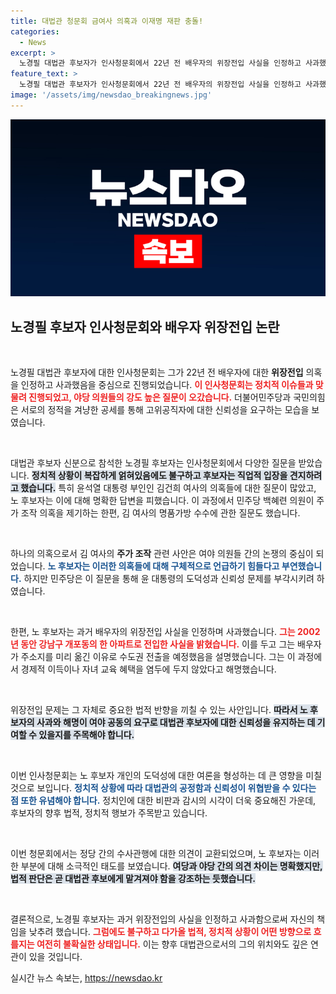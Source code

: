 ```yaml
---
title: 대법관 청문회 금여사 의혹과 이재명 재판 충돌!
categories:
  - News
excerpt: >
  노경필 대법관 후보자가 인사청문회에서 22년 전 배우자의 위장전입 사실을 인정하고 사과했다. 정치적 의혹들이 쏟아지는 가운데, 과거 사건에 대한 해명과 함께 정치적 공세에도 직면하는 그를 주목해야 할 시점이다.
feature_text: >
  노경필 대법관 후보자가 인사청문회에서 22년 전 배우자의 위장전입 사실을 인정하고 사과했다. 정치적 의혹들이 쏟아지는 가운데, 과거 사건에 대한 해명과 함께 정치적 공세에도 직면하는 그를 주목해야 할 시점이다.
image: '/assets/img/newsdao_breakingnews.jpg'
---
```


<p><img src="/assets/img/newsdao_breakingnews.jpg" alt="koreaapp 속보" /></p>

<h2 data-ke-size="size26">노경필 후보자 인사청문회와 배우자 위장전입 논란</h2>

<p data-ke-size="size16">&nbsp;</p>

<p>노경필 대법관 후보자에 대한 인사청문회는 그가 22년 전 배우자에 대한 <b>위장전입</b> 의혹을 인정하고 사과했음을 중심으로 진행되었습니다. <b><span style="color: #ee2323;">이 인사청문회는 정치적 이슈들과 맞물려 진행되었고, 야당 의원들의 강도 높은 질문이 오갔습니다.</span></b> 더불어민주당과 국민의힘은 서로의 정적을 겨냥한 공세를 통해 고위공직자에 대한 신뢰성을 요구하는 모습을 보였습니다. </p>

<p data-ke-size="size16">&nbsp;</p>

<p>대법관 후보자 신분으로 참석한 노경필 후보자는 인사청문회에서 다양한 질문을 받았습니다. <b><span style="background-color: #21538527;">정치적 상황이 복잡하게 얽혀있음에도 불구하고 후보자는 직업적 입장을 견지하려고 했습니다.</span></b> 특히 윤석열 대통령 부인인 김건희 여사의 의혹들에 대한 질문이 많았고, 노 후보자는 이에 대해 명확한 답변을 피했습니다. 이 과정에서 민주당 백혜련 의원이 주가 조작 의혹을 제기하는 한편, 김 여사의 명품가방 수수에 관한 질문도 했습니다. </p>

<p data-ke-size="size16">&nbsp;</p>

<p>하나의 의혹으로서 김 여사의 <b>주가 조작</b> 관련 사안은 여야 의원들 간의 논쟁의 중심이 되었습니다. <b><span style="color: #1a5490;">노 후보자는 이러한 의혹들에 대해 구체적으로 언급하기 힘들다고 부연했습니다.</span></b> 하지만 민주당은 이 질문을 통해 윤 대통령의 도덕성과 신뢰성 문제를 부각시키려 하였습니다. </p>

<p data-ke-size="size16">&nbsp;</p>

<p>한편, 노 후보자는 과거 배우자의 위장전입 사실을 인정하며 사과했습니다. <b><span style="color: #ee2323;">그는 2002년 동안 강남구 개포동의 한 아파트로 전입한 사실을 밝혔습니다.</span></b> 이를 두고 그는 배우자가 주소지를 미리 옮긴 이유로 수도권 전출을 예정했음을 설명했습니다. 그는 이 과정에서 경제적 이득이나 자녀 교육 혜택을 염두에 두지 않았다고 해명했습니다.</p>

<p data-ke-size="size16">&nbsp;</p>

<p>위장전입 문제는 그 자체로 중요한 법적 반향을 끼칠 수 있는 사안입니다. <b><span style="background-color: #21538527;">따라서 노 후보자의 사과와 해명이 여야 공동의 요구로 대법관 후보자에 대한 신뢰성을 유지하는 데 기여할 수 있을지를 주목해야 합니다.</span></b></p>

<p data-ke-size="size16">&nbsp;</p>

<p>이번 인사청문회는 노 후보자 개인의 도덕성에 대한 여론을 형성하는 데 큰 영향을 미칠 것으로 보입니다. <b><span style="color: #1a5490;">정치적 상황에 따라 대법관의 공정함과 신뢰성이 위협받을 수 있다는 점 또한 유념해야 합니다.</span></b> 정치인에 대한 비판과 감시의 시각이 더욱 중요해진 가운데, 후보자의 향후 법적, 정치적 행보가 주목받고 있습니다.</p>

<p data-ke-size="size16">&nbsp;</p>

<p>이번 청문회에서는 정당 간의 수사관행에 대한 의견이 교환되었으며, 노 후보자는 이러한 부분에 대해 소극적인 태도를 보였습니다. <b><span style="background-color: #21538527;">여당과 야당 간의 의견 차이는 명확했지만, 법적 판단은 곧 대법관 후보에게 맡겨져야 함을 강조하는 듯했습니다.</span></b></p>

<p data-ke-size="size16">&nbsp;</p>

<p>결론적으로, 노경필 후보자는 과거 위장전입의 사실을 인정하고 사과함으로써 자신의 책임을 낮추려 했습니다. <b><span style="color: #ee2323;">그럼에도 불구하고 다가올 법적, 정치적 상황이 어떤 방향으로 흐를지는 여전히 불확실한 상태입니다.</span></b> 이는 향후 대법관으로서의 그의 위치와도 깊은 연관이 있을 것입니다.</p>
실시간 뉴스 속보는, <a href="https://newsdao.kr" rel="dofollow">https://newsdao.kr</a>


